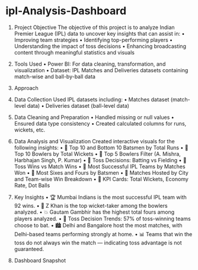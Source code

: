 # ipl-Analysis-Dashboard

1. Project Objective
  The objective of this project is to analyze Indian Premier League (IPL) data to uncover key insights that can assist in:
    •	Improving team strategies
    •	Identifying top-performing players
    •	Understanding the impact of toss decisions
    •	Enhancing broadcasting content through meaningful statistics and visuals
2. Tools Used
  •	Power BI: For data cleaning, transformation, and visualization
  •	Dataset: IPL Matches and Deliveries datasets containing match-wise and ball-by-ball data
3. Approach
  1. Data Collection
      Used IPL datasets including:
        •	Matches dataset (match-level data)
        •	Deliveries dataset (ball-level data)
  2. Data Cleaning and Preparation
      •	Handled missing or null values
      •	Ensured data type consistency
      •	Created calculated columns for runs, wickets, etc.
3. Data Analysis and Visualization
  Created interactive visuals for the following insights:
    •	🔹 Top 10 and Bottom 10 Batsmen by Total Runs
    •	🔹 Top 10 Bowlers by Total Wickets
    •	🔹 Top 5 Bowlers Filter (A. Mishra, Harbhajan Singh, P. Kumar)
    •	🔹 Toss Decisions: Batting vs Fielding
    •	🔹 Toss Wins vs Match Wins
    •	🔹 Most Successful IPL Teams by Matches Won
    •	🔹 Most Sixes and Fours by Batsmen
    •	🔹 Matches Hosted by City and Team-wise Win Breakdown
    •	🔹 KPI Cards: Total Wickets, Economy Rate, Dot Balls
4. Key Insights
    •	🏆 Mumbai Indians is the most successful IPL team with 92 wins.
    •	🏏 Z Khan is the top wicket-taker among the bowlers analyzed.
    •	💥 Gautam Gambhir has the highest total fours among players analyzed.
    •	🧠 Toss Decision Trends: 57% of toss-winning teams choose to bat.
    •	🏙️ Delhi and Bangalore host the most matches, with Delhi-based teams performing strongly at home.
    •	📊 Teams that win the toss do not always win the match — indicating toss advantage is not guaranteed.

5. Dashboard Snapshot



